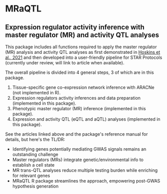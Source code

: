 # MRaQTL
## Expression regulator activity inference with master regulator (MR) and activity QTL analyses

This package includes all functions required to apply the master regulator (MR) analysis and activity QTL 
analyses as first demonstrated in [Hoskins et al., 2021](https://doi.org/10.1371/journal.pcbi.1009563) and 
then developed into a user-friendly pipeline for STAR Protocols (currently under review, will link to article
when available).

The overall pipeline is divided into 4 general steps, 3 of which are in this package.
1. Tissue-specific gene co-expression network inference with ARACNe (not implemented in R).
2. Expression regulators activity inferences and data preparation (implemented in this package).
3. Phenotypic master regulator (MR) inference (implemented in this package).
4. Expression and activity QTL (eQTL and aQTL) analyses (implemented in this package).
    
See the articles linked above and the package's reference manual for details, but here's the TL/DR:
- Identifying genes potentially mediating GWAS signals remains an outstanding challenge
- Master regulators (MRs) integrate genetic/environmental info to establish a cell state
- MR trans-QTL analyses reduce multiple testing burden while enriching for relevant genes
- MRaQTL R package streamlines the approach, empowering post-GWAS hypothesis generation
